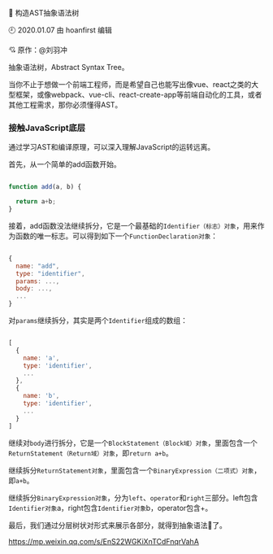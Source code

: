 🐾 构造AST抽象语法树

🕘 2020.01.07 由 hoanfirst 编辑

:cupid: 原作：@刘羽冲

抽象语法树，Abstract Syntax Tree。

当你不止于想做一个前端工程师，而是希望自己也能写出像vue、react之类的大型框架，或像webpack、vue-cli、react-create-app等前端自动化的工具，或者其他工程需求，那你必须懂得AST。


### 接触JavaScript底层

通过学习AST和编译原理，可以深入理解JavaScript的运转远离。

首先，从一个简单的add函数开始。

```javascript

function add(a, b) {

  return a+b;
}

```


接着，add函数没法继续拆分，它是一个最基础的`Identifier（标志）对象`，用来作为函数的唯一标志。可以得到如下一个`FunctionDeclaration对象`：

```javascript

{
  name: "add",
  type: "identifier",
  params: ...,
  body: ...,
  ...
}
```


对`params`继续拆分，其实是两个`Identifier`组成的数组：

```javascript

[
  {
    name: 'a',
    type: 'identifier',
    ...
  },
  {
    name: 'b',
    type: 'identifier',
    ...
  }
]
```


继续对`body`进行拆分，它是一个`BlockStatement（Block域）对象`，里面包含一个`ReturnStatement（Return域）对象`，即`return a+b`。

继续拆分`ReturnStatement对象`，里面包含一个`BinaryExpression（二项式）对象`，即`a+b`。

继续拆分`BinaryExpression对象`，分为`left`、`operator`和`right`三部分。left包含`Identifier对象`a，right包含`Identifier对象`b，operator包含+。

最后，我们通过分层树状对形式来展示各部分，就得到抽象语法🌲了。



https://mp.weixin.qq.com/s/EnS22WGKiXnTCdFnqrVahA




